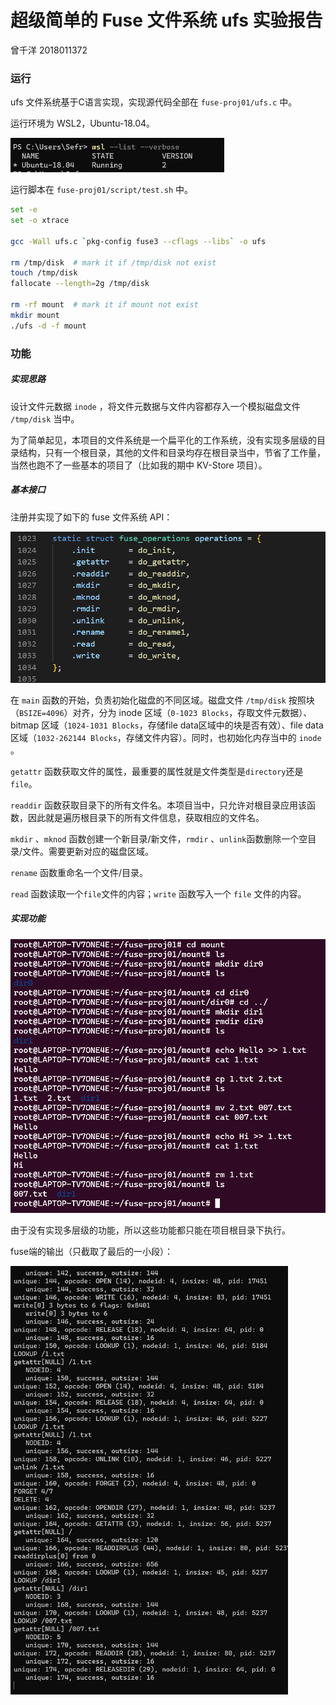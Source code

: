# 超级简单的 Fuse 文件系统 ufs 实验报告

曾千洋 2018011372



### 运行

ufs 文件系统基于C语言实现，实现源代码全部在 `fuse-proj01/ufs.c` 中。

运行环境为 WSL2，Ubuntu-18.04。

<img src="1.png" style="zoom: 50%;" />

运行脚本在 `fuse-proj01/script/test.sh` 中。

```bash
set -e
set -o xtrace

gcc -Wall ufs.c `pkg-config fuse3 --cflags --libs` -o ufs

rm /tmp/disk  # mark it if /tmp/disk not exist
touch /tmp/disk
fallocate --length=2g /tmp/disk

rm -rf mount  # mark it if mount not exist
mkdir mount
./ufs -d -f mount
```



### 功能

##### 实现思路

设计文件元数据 `inode` ，将文件元数据与文件内容都存入一个模拟磁盘文件 `/tmp/disk` 当中。

为了简单起见，本项目的文件系统是一个扁平化的工作系统，没有实现多层级的目录结构，只有一个根目录，其他的文件和目录均存在根目录当中，节省了工作量，当然也跑不了一些基本的项目了（比如我的期中 KV-Store 项目）。



##### 基本接口

注册并实现了如下的 fuse 文件系统 API：

<img src="2.png" style="zoom: 67%;" />

在 `main` 函数的开始，负责初始化磁盘的不同区域。磁盘文件 `/tmp/disk` 按照块（`BSIZE=4096`）对齐，分为 inode 区域（`0-1023 Blocks`，存取文件元数据）、bitmap 区域（`1024-1031 Blocks`，存储file data区域中的块是否有效）、file data区域（`1032-262144 Blocks`，存储文件内容）。同时，也初始化内存当中的 `inode` 。

`getattr` 函数获取文件的属性，最重要的属性就是文件类型是`directory`还是`file`。

`readdir` 函数获取目录下的所有文件名。本项目当中，只允许对根目录应用该函数，因此就是遍历根目录下的所有文件信息，获取相应的文件名。

`mkdir` 、`mknod` 函数创建一个新目录/新文件，`rmdir` 、`unlink`函数删除一个空目录/文件。需要更新对应的磁盘区域。

`rename` 函数重命名一个文件/目录。

`read` 函数读取一个`file`文件的内容；`write` 函数写入一个 `file` 文件的内容。



##### 实现功能

<img src="3.png" style="zoom:67%;" />

由于没有实现多层级的功能，所以这些功能都只能在项目根目录下执行。

fuse端的输出（只截取了最后的一小段）：

<img src="4.png" style="zoom:67%;" />
